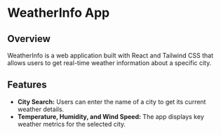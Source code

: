 # WeatherInfo App

## Overview

WeatherInfo is a web application built with React and Tailwind CSS that allows users to get real-time weather information about a specific city.

## Features

- **City Search:** Users can enter the name of a city to get its current weather details.
- **Temperature, Humidity, and Wind Speed:** The app displays key weather metrics for the selected city.
